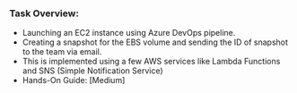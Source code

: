 ### Task Overview:
- Launching an EC2 instance using Azure DevOps pipeline.
- Creating a snapshot for the EBS volume and sending the ID of snapshot to the team via email.
- This is implemented using a few AWS services like Lambda Functions and SNS (Simple Notification Service)
- Hands-On Guide: [Medium]